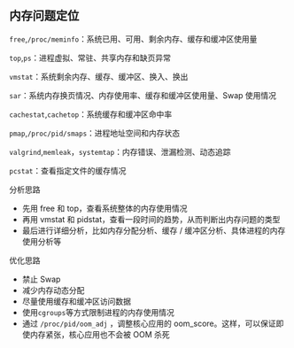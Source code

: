 ## 内存问题定位

`free`,`/proc/meminfo`：系统已用、可用、剩余内存、缓存和缓冲区使用量

`top`,`ps`：进程虚拟、常驻、共享内存和缺页异常

`vmstat`：系统剩余内存、缓存、缓冲区、换入、换出

`sar`：系统内存换页情况、内存使用率、缓存和缓冲区使用量、Swap 使用情况

`cachestat`,`cachetop`：系统缓存和缓冲区命中率

`pmap`,`/proc/pid/smaps`：进程地址空间和内存状态

`valgrind`,`memleak`，`systemtap`：内存错误、泄漏检测、动态追踪

`pcstat`：查看指定文件的缓存情况

分析思路
 - 先用 free 和 top，查看系统整体的内存使用情况
 - 再用 vmstat 和 pidstat，查看一段时间的趋势，从而判断出内存问题的类型
 - 最后进行详细分析，比如内存分配分析、缓存 / 缓冲区分析、具体进程的内存使用分析等

优化思路
 - 禁止 Swap
 - 减少内存动态分配
 - 尽量使用缓存和缓冲区访问数据
 - 使用`cgroups`等方式限制进程的内存使用情况
 - 通过 `/proc/pid/oom_adj` ，调整核心应用的 oom_score。这样，可以保证即使内存紧张，核心应用也不会被 OOM 杀死
